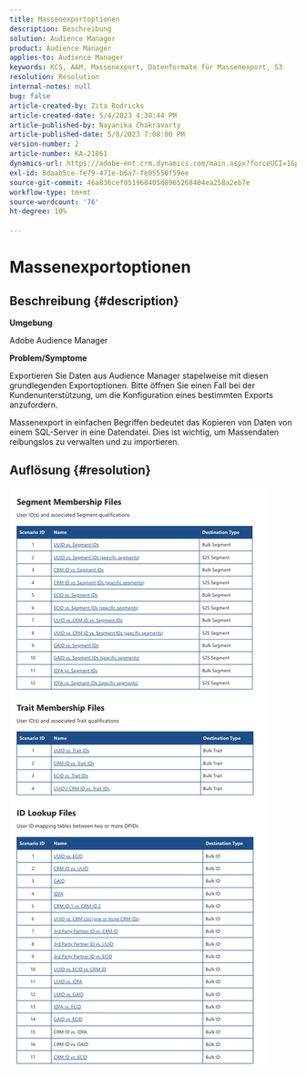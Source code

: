 ```yaml
---
title: Massenexportoptionen
description: Beschreibung
solution: Audience Manager
product: Audience Manager
applies-to: Audience Manager
keywords: KCS, AAM, Massenexport, Datenformate für Massenexport, S3
resolution: Resolution
internal-notes: null
bug: false
article-created-by: Zita Rodricks
article-created-date: 5/4/2023 4:38:44 PM
article-published-by: Nayanika Chakravarty
article-published-date: 5/8/2023 7:08:00 PM
version-number: 2
article-number: KA-21861
dynamics-url: https://adobe-ent.crm.dynamics.com/main.aspx?forceUCI=1&pagetype=entityrecord&etn=knowledgearticle&id=15a6f31e-9aea-ed11-a7c6-6045bd0061cb
exl-id: 8daab5ce-fe79-471e-b6a7-fe05550f59ee
source-git-commit: 46a836cef051968405d8965268404ea258a2eb7e
workflow-type: tm+mt
source-wordcount: '76'
ht-degree: 10%

---
```


# Massenexportoptionen

## Beschreibung {#description}


<b>Umgebung </b>

Adobe Audience Manager

<b>Problem/Symptome</b>

Exportieren Sie Daten aus Audience Manager stapelweise mit diesen grundlegenden Exportoptionen. Bitte öffnen Sie einen Fall bei der Kundenunterstützung, um die Konfiguration eines bestimmten Exports anzufordern.

Massenexport in einfachen Begriffen bedeutet das Kopieren von Daten von einem SQL-Server in eine Datendatei. Dies ist wichtig, um Massendaten reibungslos zu verwalten und zu importieren.


## Auflösung {#resolution}


![](assets/2c0f443a-d2d7-ed11-a7c7-6045bd006268.png)
